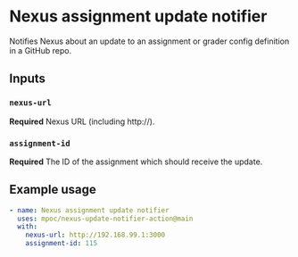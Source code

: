 # Nexus assignment update notifier

Notifies Nexus about an update to an assignment or grader config definition in a GitHub repo.

## Inputs

### `nexus-url`

**Required** Nexus URL (including http://).
  
### `assignment-id`

**Required** The ID of the assignment which should receive the update.

## Example usage

```yaml
- name: Nexus assignment update notifier
  uses: mpoc/nexus-update-notifier-action@main
  with:
    nexus-url: http://192.168.99.1:3000
    assignment-id: 115
```
